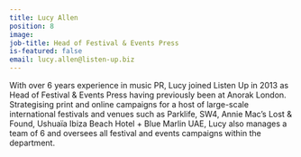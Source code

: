 ```yaml
---
title: Lucy Allen
position: 8
image: 
job-title: Head of Festival & Events Press
is-featured: false
email: lucy.allen@listen-up.biz
---
```


With over 6 years experience in music PR, Lucy joined Listen Up in 2013 as Head of Festival & Events Press having previously been at Anorak London. Strategising print and online campaigns for a host of large-scale international festivals and venues such as Parklife, SW4, Annie Mac’s Lost & Found, Ushuaïa Ibiza Beach Hotel + Blue Marlin UAE, Lucy also manages a team of 6 and oversees all festival and events campaigns within the department.